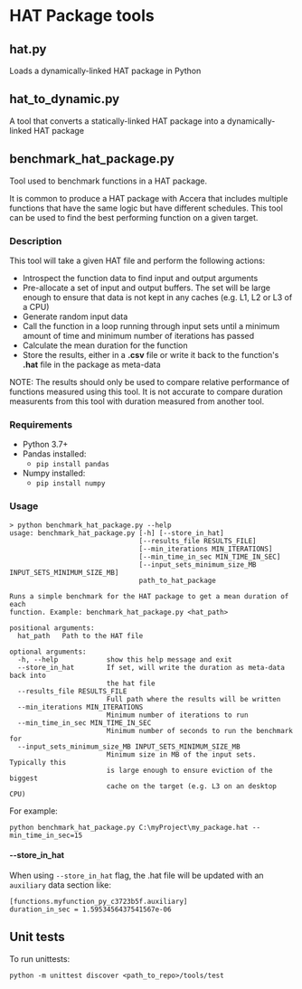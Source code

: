 # HAT Package tools 

## hat.py
Loads a dynamically-linked HAT package in Python

## hat_to_dynamic.py
A tool that converts a statically-linked HAT package into a dynamically-linked HAT package

## benchmark_hat_package.py
Tool used to benchmark functions in a HAT package.

It is common to produce a HAT package with Accera that includes multiple functions that have the same logic but have different schedules. This tool can be used to find the best performing function on a given target.

### Description
This tool will take a given HAT file and perform the following actions:
- Introspect the function data to find input and output arguments
- Pre-allocate a set of input and output buffers. The set will be large enough to ensure that data is not kept in any caches (e.g. L1, L2 or L3 of a CPU)
- Generate random input data
- Call the function in a loop running through input sets until a minimum amount of time and minimum number of iterations has passed
- Calculate the mean duration for the function
- Store the results, either in a __.csv__ file or write it back to the function's __.hat__ file in the package as meta-data

NOTE: The results should only be used to compare relative performance of functions measured using this tool. It is not accurate to compare duration measurents from this tool with duration measured from another tool.

### Requirements
- Python 3.7+
- Pandas installed:
    - `pip install pandas`
- Numpy installed:
    - `pip install numpy`

### Usage
```
> python benchmark_hat_package.py --help
usage: benchmark_hat_package.py [-h] [--store_in_hat]
                                [--results_file RESULTS_FILE]
                                [--min_iterations MIN_ITERATIONS]
                                [--min_time_in_sec MIN_TIME_IN_SEC]
                                [--input_sets_minimum_size_MB INPUT_SETS_MINIMUM_SIZE_MB]
                                path_to_hat_package

Runs a simple benchmark for the HAT package to get a mean duration of each
function. Example: benchmark_hat_package.py <hat_path>

positional arguments:
  hat_path   Path to the HAT file

optional arguments:
  -h, --help            show this help message and exit
  --store_in_hat        If set, will write the duration as meta-data back into
                        the hat file
  --results_file RESULTS_FILE
                        Full path where the results will be written
  --min_iterations MIN_ITERATIONS
                        Minimum number of iterations to run
  --min_time_in_sec MIN_TIME_IN_SEC
                        Minimum number of seconds to run the benchmark for
  --input_sets_minimum_size_MB INPUT_SETS_MINIMUM_SIZE_MB
                        Minimum size in MB of the input sets. Typically this
                        is large enough to ensure eviction of the biggest
                        cache on the target (e.g. L3 on an desktop CPU)
```

For example:
```
python benchmark_hat_package.py C:\myProject\my_package.hat --min_time_in_sec=15
```

#### --store_in_hat
When using `--store_in_hat` flag, the .hat file will be updated with an `auxiliary` data section like:
```
[functions.myfunction_py_c3723b5f.auxiliary]
duration_in_sec = 1.5953456437541567e-06
```


## Unit tests
To run unittests:

```shell
python -m unittest discover <path_to_repo>/tools/test
```